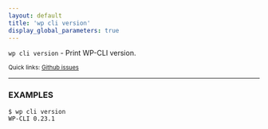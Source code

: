 ```yaml
---
layout: default
title: 'wp cli version'
display_global_parameters: true
---
```


`wp cli version` - Print WP-CLI version.

<small>Quick links: <a href="https://github.com/wp-cli/wp-cli/issues?q=is%3Aopen+label%3Acommand%3Acli-version+sort%3Aupdated-desc">Github issues</a></small>

<hr />

### EXAMPLES

    $ wp cli version
    WP-CLI 0.23.1



